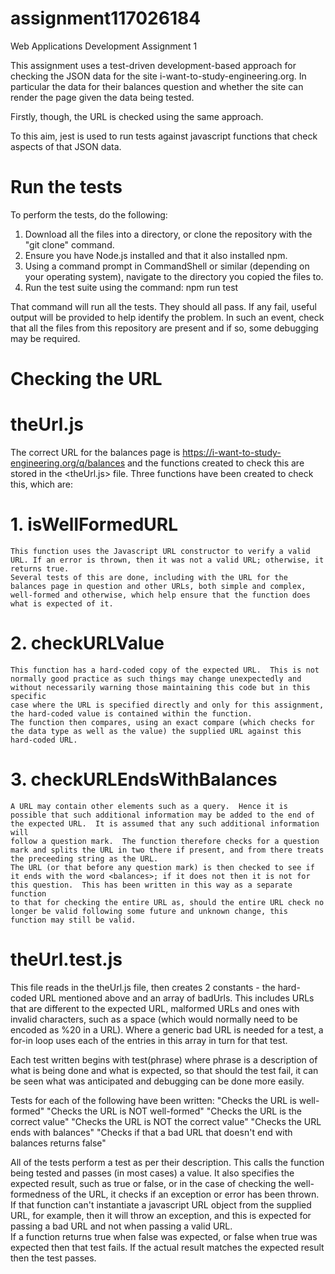 # assignment117026184
Web Applications Development Assignment 1

This assignment uses a test-driven development-based approach for checking the JSON data for the site i-want-to-study-engineering.org.  In particular the data for their balances question and whether the site can render the page given the data being tested.

Firstly, though, the URL is checked using the same approach.

To this aim, jest is used to run tests against javascript functions that check aspects of that JSON data.

# Run the tests
To perform the tests, do the following:
1. Download all the files into a directory, or clone the repository with the "git clone" command.
2. Ensure you have Node.js installed and that it also installed npm.
3. Using a command prompt in CommandShell or similar (depending on your operating system), navigate to the directory you copied the files to.
4. Run the test suite using the command:
       npm run test

That command will run all the tests.  They should all pass.  If any fail, useful output will be provided to help identify the problem.  In such an event, check that all the files from this repository are present and if so, some debugging may be required.

# Checking the URL

# theUrl.js
The correct URL for the balances page is <https://i-want-to-study-engineering.org/q/balances> and the functions created to check this are stored in the <theUrl.js> file.
Three functions have been created to check this, which are:
# 1. isWellFormedURL
    This function uses the Javascript URL constructor to verify a valid URL. If an error is thrown, then it was not a valid URL; otherwise, it returns true.
    Several tests of this are done, including with the URL for the balances page in question and other URLs, both simple and complex, well-formed and otherwise, which help ensure that the function does
    what is expected of it.
# 2. checkURLValue
    This function has a hard-coded copy of the expected URL.  This is not normally good practice as such things may change unexpectedly and without necessarily warning those maintaining this code but in this specific 
    case where the URL is specified directly and only for this assignment, the hard-coded value is contained within the function.
    The function then compares, using an exact compare (which checks for the data type as well as the value) the supplied URL against this hard-coded URL.
# 3. checkURLEndsWithBalances
    A URL may contain other elements such as a query.  Hence it is possible that such additional information may be added to the end of the expected URL.  It is assumed that any such additional information will 
    follow a question mark.  The function therefore checks for a question mark and splits the URL in two there if present, and from there treats the preceeding string as the URL.
    The URL (or that before any question mark) is then checked to see if it ends with the word <balances>; if it does not then it is not for this question.  This has been written in this way as a separate function 
    to that for checking the entire URL as, should the entire URL check no longer be valid following some future and unknown change, this function may still be valid.

# theUrl.test.js
This file reads in the theUrl.js file, then creates 2 constants - the hard-coded URL mentioned above and an array of badUrls.  This includes URLs that are different to the expected URL, malformed URLs and ones with invalid characters, such as a space (which would normally need to be encoded as %20 in a URL).
Where a generic bad URL is needed for a test, a for-in loop uses each of the entries in this array in turn for that test.

Each test written begins with test(phrase) where phrase is a description of what is being done and what is expected, so that should the test fail, it can be seen what was anticipated and debugging can be done more easily.

Tests for each of the following have been written:
"Checks the URL is well-formed"
"Checks the URL is NOT well-formed"
"Checks the URL is the correct value"
"Checks the URL is NOT the correct value"
"Checks the URL ends with balances"
"Checks if that a bad URL that doesn't end with balances returns false"

All of the tests perform a test as per their description.  This calls the function being tested and passes (in most cases) a value.  It also specifies the expected result, such as true or false, or in the case of checking the well-formedness of the URL, it checks if an exception or error has been thrown.  If that function can't instantiate a javascript URL object from the supplied URL, for example, then it will throw an exception, and this is expected for passing a bad URL and not when passing a valid URL.  
If a function returns true when false was expected, or false when true was expected then that test fails.  If the actual result matches the expected result then the test passes.

